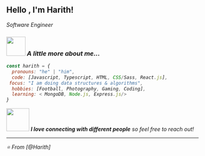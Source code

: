 <h2> Hello , I'm Harith!</h2>
<p><em>Software Engineer<br>
<!--   Coding Bootcamp Graduate <img src="https://media.giphy.com/media/fYSnHlufseco8Fh93Z/giphy.gif" width="30"></br> -->


### <img src="https://media.giphy.com/media/VgCDAzcKvsR6OM0uWg/giphy.gif" width="50"> A little more about me...  

```javascript
const harith = {
  pronouns: "he" | "him",
  code: [Javascript, Typescript, HTML, CSS/Sass, React.js],
 focus: "I am doing data structures & algorithms",
  hobbies: [Football, Photography, Gaming, Coding],
  learning: < MongoDB, Node.js, Express.js/>
}
```

<img src="https://media.giphy.com/media/LnQjpWaON8nhr21vNW/giphy.gif" width="60"> <em><b>I love connecting with different people</b> so feel free to reach out!

---

⭐️ From [@Harith]
